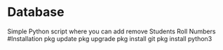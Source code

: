 # Database
Simple Python script where you can add remove Students Roll Numbers
#Installation
pkg update
pkg upgrade
pkg install git
pkg install python3

